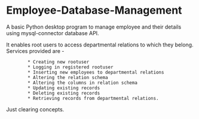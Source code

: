 # Employee-Database-Management

A basic Python desktop program to manage employee and their details using mysql-connector database API.

It enables root users to access departmental relations to which they belong.
Services provided are -

            * Creating new rootuser
            * Logging in registered rootuser
            * Inserting new employees to departmental relations
            * Altering the relation schema
            * Altering the columns in relation schema
            * Updating existing records
            * Deleting existing records
            * Retrieving records from departmental relations.
            
Just clearing concepts.

        
            
